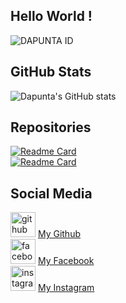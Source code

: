 ## Hello World !
![DAPUNTA ID](https://user-images.githubusercontent.com/76211798/110226100-bce80200-7f1e-11eb-9c70-a22a5a7c71d3.jpg)
## GitHub Stats  
![Dapunta's GitHub stats](https://github-readme-stats.vercel.app/api?username=Dapunta&show_icons=true&theme=chartreuse-dark)  
## Repositories  
[![Readme Card](https://github-readme-stats.vercel.app/api/pin/?username=Dapunta&repo=elite&theme=chartreuse-dark)](https://github.com/Dapunta/elite)  
[![Readme Card](https://github-readme-stats.vercel.app/api/pin/?username=Dapunta&repo=crackfb3&theme=chartreuse-dark)](https://github.com/Dapunta/crackfb3)
## Social Media  
[<img src='https://cdn.jsdelivr.net/npm/simple-icons@3.0.1/icons/github.svg' alt='github' height='40'>](https://github.com/Dapunta) <a href="https://github.com/Dapunta/crackfb">My Github</a>  
[<img src='https://cdn.jsdelivr.net/npm/simple-icons@3.0.1/icons/facebook.svg' alt='facebook' height='40'>](https://www.facebook.com/Dapunta.Khurayra.X) <a href="https://www.facebook.com/Dapunta.Khurayra.X">My Facebook</a>  
[<img src='https://cdn.jsdelivr.net/npm/simple-icons@3.0.1/icons/instagram.svg' alt='instagram' height='40'>](https://www.instagram.com/ratya.anonym.id/) <a href="https://www.instagram.com/ratya.anonym.id">My Instagram</a>  
